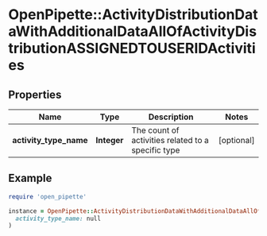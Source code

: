 # OpenPipette::ActivityDistributionDataWithAdditionalDataAllOfActivityDistributionASSIGNEDTOUSERIDActivities

## Properties

| Name | Type | Description | Notes |
| ---- | ---- | ----------- | ----- |
| **activity_type_name** | **Integer** | The count of activities related to a specific type | [optional] |

## Example

```ruby
require 'open_pipette'

instance = OpenPipette::ActivityDistributionDataWithAdditionalDataAllOfActivityDistributionASSIGNEDTOUSERIDActivities.new(
  activity_type_name: null
)
```

